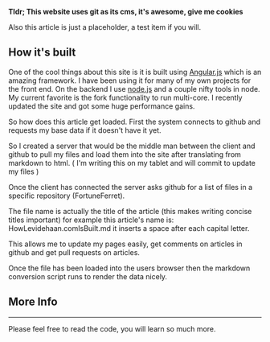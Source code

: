 __Tldr; This website uses git as its cms, it's awesome, give me cookies__

Also this article is just a placeholder, a test item if you will.

## How it's built

One of the cool things about this site is it is built using [Angular.js](http://angularjs.org) which is an amazing framework. I have been using it for many of my own projects for the front end. On the backend I use [node.js](http://nodejs.com) and a couple nifty tools in node. My current favorite is the fork functionality to run multi-core. I recently updated the site and got some huge performance gains.

So how does this article get loaded.
First the system connects to github and requests my base data if it doesn't have it yet.

So I created a server that would be the middle man between the client and github to pull my files and load them into the site after translating from markdown to html.
( I'm writing this on my tablet and will commit to update my files )

Once the client has connected the server asks github for a list of files in a specific repository (FortuneFerret).

The file name is actually the title of the article (this makes writing concise titles important) for example this article's name is:
HowLevidehaan.comIsBuilt.md it inserts a space after each capital letter.

This allows me to update my pages easily, get comments on articles in github and get pull requests on articles.

Once the file has been loaded into the users browser then the markdown conversion script runs to render the data nicely.<br>

## More Info
------------

Please feel free to read the code, you will learn so much more.
